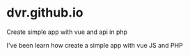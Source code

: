 # dvr.github.io
Create simple app with vue and api in php

I've been learn how create a simple app with vue JS and PHP

